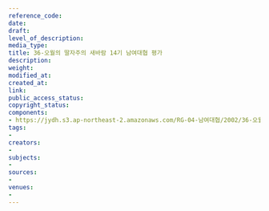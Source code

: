 ```yaml
---
reference_code: 
date: 
draft: 
level_of_description: 
media_type: 
title: 36-오월의 딸자주의 새바람 14기 남여대협 평가
description: 
weight: 
modified_at: 
created_at: 
link: 
public_access_status: 
copyright_status: 
components:
- https://jydh.s3.ap-northeast-2.amazonaws.com/RG-04-남여대협/2002/36-오월의+딸자주의+새바람+14기+남여대협+평가.pdf
tags:
- 
creators:
- 
subjects:
- 
sources:
- 
venues:
- 
---
```

